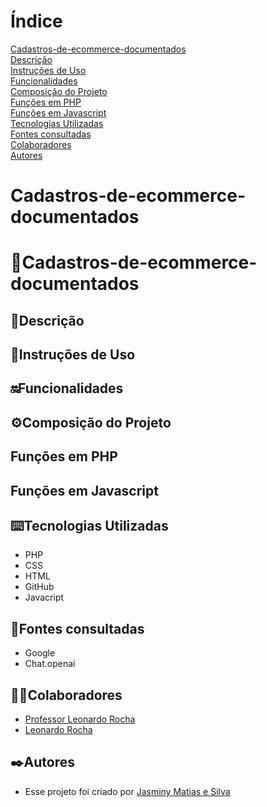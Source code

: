 # Índice 

[Cadastros-de-ecommerce-documentados](#cadastros-de-ecommerce-documentados-1)  
[Descrição](#descri%C3%A7%C3%A3o)  
[Instruções de Uso](#instru%C3%A7%C3%B5es-de-uso)  
[Funcionalidades](#funcionalidades)    
[Composição do Projeto](#%EF%B8%8Fcomposi%C3%A7%C3%A3o-do-projeto)   
[Funções em PHP](#fun%C3%A7%C3%B5es-em-php)  
[Funções em Javascript](#fun%C3%A7%C3%B5es-em-javascript)   
[Tecnologias Utilizadas](#%EF%B8%8Ftecnologias-utilizadas)  
[Fontes consultadas](#fontes-consultadas)  
[Colaboradores](#colaboradores)  
[Autores](#%EF%B8%8Fautores)  

# Cadastros-de-ecommerce-documentados  

# 📌Cadastros-de-ecommerce-documentados  

## 📝Descrição  

## 👾Instruções de Uso  

## 🔛Funcionalidades   

## ⚙️Composição do Projeto  

## Funções em PHP  

## Funções em Javascript  

## ⌨️Tecnologias Utilizadas

 * PHP  
 * CSS   
 * HTML  
 * GitHub  
 * Javacript

## 📑Fontes consultadas  

 * Google   
 * Chat.openai

## 🤝🏻Colaboradores

 * [Professor Leonardo Rocha](https://github.com/LeonardoRochaMarista)  
 * [Leonardo Rocha](https://github.com/LeonardoRochaMarista)

 ## ✒️Autores
 * Esse projeto foi criado por [Jasminy Matias e Silva](https://github.com/jamybr)  

   
